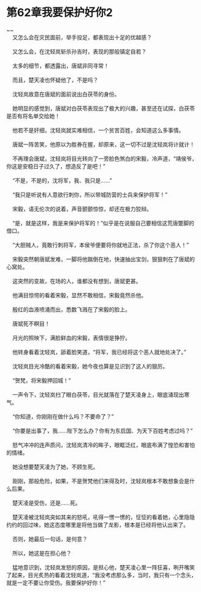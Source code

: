 # 第62章我要保护好你2
~~<br>&nbsp;&nbsp;&nbsp;&nbsp;又怎么会在灾民面前，举手投足，都表现出十足的优越感？<br><br>&nbsp;&nbsp;&nbsp;&nbsp;又怎么会，在沈轻岚斩杀孙吉时，表现的那般镇定自若？<br><br>&nbsp;&nbsp;&nbsp;&nbsp;太多的细节，都透露出，唐斌非同寻常！<br><br>&nbsp;&nbsp;&nbsp;&nbsp;而且，楚天凌也怀疑他了，不是吗？<br><br>&nbsp;&nbsp;&nbsp;&nbsp;沈轻岚故意在唐斌的面前说出白茯苓的身份。<br><br>&nbsp;&nbsp;&nbsp;&nbsp;她明显的感觉到，唐斌对白茯苓表现出了极大的兴趣，甚至还在试探，白茯苓是否有将名单交给她！<br><br>&nbsp;&nbsp;&nbsp;&nbsp;他若不是奸细，沈轻岚就实难相信，一个贫苦百姓，会知道这么多事情。<br><br>&nbsp;&nbsp;&nbsp;&nbsp;唐斌一阵苦笑，他原以为胜券在握，却原来，这一切不过是沈轻岚将计就计！<br><br>&nbsp;&nbsp;&nbsp;&nbsp;不再理会唐斌，沈轻岚将目光转向了一旁脸色煞白的宋毅，冷声道，“靖侯爷，你这是安稳日子过久了，想造反了是吧！”<br><br>&nbsp;&nbsp;&nbsp;&nbsp;“不是，不是的，沈将军，我、我只是……”<br><br>&nbsp;&nbsp;&nbsp;&nbsp;“我只是听说有人意欲行刺你，所以带城防营的士兵来保护将军！”<br><br>&nbsp;&nbsp;&nbsp;&nbsp;宋毅，语无伦次的说着，声音颤颤惊惊，却还在极力狡辩。<br><br>&nbsp;&nbsp;&nbsp;&nbsp;“是，就是这样，我是来保护将军的！”似乎是在说服自己要相信这荒唐蹩脚的借口。<br><br>&nbsp;&nbsp;&nbsp;&nbsp;“大胆贼人，竟敢行刺将军，本侯爷便要将你就地正法，杀了你这个恶人！”<br><br>&nbsp;&nbsp;&nbsp;&nbsp;宋毅突然朝唐斌发难，一脚将他踹倒在地，快速抽出宝剑，狠狠刺在了唐斌的心窝处。<br><br>&nbsp;&nbsp;&nbsp;&nbsp;这突然的变故，在场的人，谁都没有想到，唐斌更甚。<br><br>&nbsp;&nbsp;&nbsp;&nbsp;他满目惊愕的看着宋毅，显然不敢相信，宋毅竟然杀他。<br><br>&nbsp;&nbsp;&nbsp;&nbsp;殷红的血液喷涌而出，悉数飞溅在了宋毅的脸上。<br><br>&nbsp;&nbsp;&nbsp;&nbsp;唐斌死不瞑目！<br><br>&nbsp;&nbsp;&nbsp;&nbsp;月光的照映下，满脸鲜血的宋毅，表情很是狰狞。<br><br>&nbsp;&nbsp;&nbsp;&nbsp;他转身看着沈轻岚，舔着脸笑道，“将军，我已经将这个恶人就地处决了。”<br><br>&nbsp;&nbsp;&nbsp;&nbsp;沈轻岚目光冷酷的看着宋毅，她今夜也算是见识到了这人的狠厉。<br><br>&nbsp;&nbsp;&nbsp;&nbsp;“贺梵，将宋毅押回城！”<br><br>&nbsp;&nbsp;&nbsp;&nbsp;一声令下，沈轻岚扫了眼白茯苓，目光就落在了楚天凌身上，眼底涌现出寒气。<br><br>&nbsp;&nbsp;&nbsp;&nbsp;“你知道，你刚刚在做什么吗？不要命了？”<br><br>&nbsp;&nbsp;&nbsp;&nbsp;“你要是出事了，我……陛下怎么办？你有为东启国、为天下百姓考虑过吗？”<br><br>&nbsp;&nbsp;&nbsp;&nbsp;怒气冲冲的连声质问，沈轻岚清冷的眸子，眼眶泛红，眼底布满了惶恐和害怕的情绪。<br><br>&nbsp;&nbsp;&nbsp;&nbsp;她没想要楚天凌为了她，不顾生死。<br><br>&nbsp;&nbsp;&nbsp;&nbsp;刚刚，那般危险，如果，不是贺梵他们来得及时，沈轻岚根本不敢想象会是什么后果。<br><br>&nbsp;&nbsp;&nbsp;&nbsp;楚天凌是受伤，还是……死。<br><br>&nbsp;&nbsp;&nbsp;&nbsp;楚天凌被沈轻岚突如其来的怒吼，吼得一愣一愣的，怔怔的看着她，心里隐隐约约的回过味，她这态度哪里是将他当做了龙影，根本是已经将他认出来了。<br><br>&nbsp;&nbsp;&nbsp;&nbsp;否则，她最后一句话，是何意？<br><br>&nbsp;&nbsp;&nbsp;&nbsp;所以，她这是在担心他？<br><br>&nbsp;&nbsp;&nbsp;&nbsp;猛地意识到，沈轻岚发怒的原因，是担心他，楚天凌心里一阵狂喜，咧开嘴笑了起来，目光炙热的看着沈轻岚道，“我没考虑那么多，当时，我只有一个念头，就是一定不要让你受伤。我要保护好你！”<br><br>
                    

<script>_fwqdsqadxfw()</script>
<div><script>_dfwf1dw();</script></div>
<div><script>_dfwf1agdw();</script></div>
                